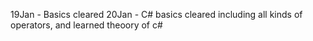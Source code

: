 19Jan - Basics cleared
20Jan - C# basics cleared including all kinds of operators, and learned theoory of c#
